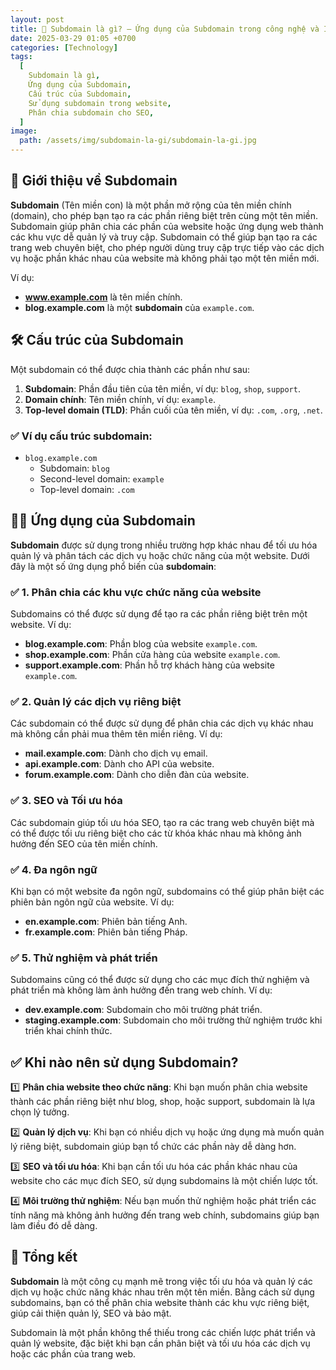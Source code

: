 ```yaml
---
layout: post
title: 🚀 Subdomain là gì? – Ứng dụng của Subdomain trong công nghệ và Internet
date: 2025-03-29 01:05 +0700
categories: [Technology]
tags:
  [
    Subdomain là gì, 
    Ứng dụng của Subdomain, 
    Cấu trúc của Subdomain, 
    Sử dụng subdomain trong website, 
    Phân chia subdomain cho SEO,
  ]
image:
  path: /assets/img/subdomain-la-gi/subdomain-la-gi.jpg
---
```


## 🎯 **Giới thiệu về Subdomain**
**Subdomain** (Tên miền con) là một phần mở rộng của tên miền chính (domain), cho phép bạn tạo ra các phần riêng biệt trên cùng một tên miền. Subdomain giúp phân chia các phần của website hoặc ứng dụng web thành các khu vực dễ quản lý và truy cập. Subdomain có thể giúp bạn tạo ra các trang web chuyên biệt, cho phép người dùng truy cập trực tiếp vào các dịch vụ hoặc phần khác nhau của website mà không phải tạo một tên miền mới.

Ví dụ:
- **www.example.com** là tên miền chính.
- **blog.example.com** là một **subdomain** của `example.com`.

## 🛠️ **Cấu trúc của Subdomain**
Một subdomain có thể được chia thành các phần như sau:
1. **Subdomain**: Phần đầu tiên của tên miền, ví dụ: `blog`, `shop`, `support`.
2. **Domain chính**: Tên miền chính, ví dụ: `example`.
3. **Top-level domain (TLD)**: Phần cuối của tên miền, ví dụ: `.com`, `.org`, `.net`.

### ✅ **Ví dụ cấu trúc subdomain**:
- `blog.example.com`
  - Subdomain: `blog`
  - Second-level domain: `example`
  - Top-level domain: `.com`

## 🧑‍💻 **Ứng dụng của Subdomain**
**Subdomain** được sử dụng trong nhiều trường hợp khác nhau để tối ưu hóa quản lý và phân tách các dịch vụ hoặc chức năng của một website. Dưới đây là một số ứng dụng phổ biến của **subdomain**:

### ✅ **1. Phân chia các khu vực chức năng của website**
Subdomains có thể được sử dụng để tạo ra các phần riêng biệt trên một website. Ví dụ:
- **blog.example.com**: Phần blog của website `example.com`.
- **shop.example.com**: Phần cửa hàng của website `example.com`.
- **support.example.com**: Phần hỗ trợ khách hàng của website `example.com`.

### ✅ **2. Quản lý các dịch vụ riêng biệt**
Các subdomain có thể được sử dụng để phân chia các dịch vụ khác nhau mà không cần phải mua thêm tên miền riêng. Ví dụ:
- **mail.example.com**: Dành cho dịch vụ email.
- **api.example.com**: Dành cho API của website.
- **forum.example.com**: Dành cho diễn đàn của website.

### ✅ **3. SEO và Tối ưu hóa**
Các subdomain giúp tối ưu hóa SEO, tạo ra các trang web chuyên biệt mà có thể được tối ưu riêng biệt cho các từ khóa khác nhau mà không ảnh hưởng đến SEO của tên miền chính.

### ✅ **4. Đa ngôn ngữ**
Khi bạn có một website đa ngôn ngữ, subdomains có thể giúp phân biệt các phiên bản ngôn ngữ của website. Ví dụ:
- **en.example.com**: Phiên bản tiếng Anh.
- **fr.example.com**: Phiên bản tiếng Pháp.

### ✅ **5. Thử nghiệm và phát triển**
Subdomains cũng có thể được sử dụng cho các mục đích thử nghiệm và phát triển mà không làm ảnh hưởng đến trang web chính. Ví dụ:
- **dev.example.com**: Subdomain cho môi trường phát triển.
- **staging.example.com**: Subdomain cho môi trường thử nghiệm trước khi triển khai chính thức.

## ✅ **Khi nào nên sử dụng Subdomain?**
1️⃣ **Phân chia website theo chức năng**: Khi bạn muốn phân chia website thành các phần riêng biệt như blog, shop, hoặc support, subdomain là lựa chọn lý tưởng.

2️⃣ **Quản lý dịch vụ**: Khi bạn có nhiều dịch vụ hoặc ứng dụng mà muốn quản lý riêng biệt, subdomain giúp bạn tổ chức các phần này dễ dàng hơn.

3️⃣ **SEO và tối ưu hóa**: Khi bạn cần tối ưu hóa các phần khác nhau của website cho các mục đích SEO, sử dụng subdomains là một chiến lược tốt.

4️⃣ **Môi trường thử nghiệm**: Nếu bạn muốn thử nghiệm hoặc phát triển các tính năng mà không ảnh hưởng đến trang web chính, subdomains giúp bạn làm điều đó dễ dàng.

## 🚀 **Tổng kết**
**Subdomain** là một công cụ mạnh mẽ trong việc tối ưu hóa và quản lý các dịch vụ hoặc chức năng khác nhau trên một tên miền. Bằng cách sử dụng subdomains, bạn có thể phân chia website thành các khu vực riêng biệt, giúp cải thiện quản lý, SEO và bảo mật.

Subdomain là một phần không thể thiếu trong các chiến lược phát triển và quản lý website, đặc biệt khi bạn cần phân biệt và tối ưu hóa các dịch vụ hoặc các phần của trang web.